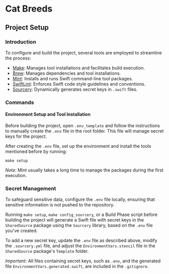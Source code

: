 # Cat Breeds

## Project Setup

### Introduction

To configure and build the project, several tools are employed to streamline the process:

- [Make](https://www.gnu.org/software/make/): Manages tool installations and facilitates build execution.
- [Brew](https://docs.brew.sh): Manages dependencies and tool installations.
- [Mint](https://github.com/yonaskolb/Mint): Installs and runs Swift command-line tool packages.
- [SwiftLint](https://github.com/realm/SwiftLint): Enforces Swift code style guidelines and conventions.
- [Sourcery](https://github.com/krzysztofzablocki/Sourcery): Dynamically generates secret keys in `.swift` files.

### Commands

#### Environment Setup and Tool Installation

Before building the project, open `.env_template` and follow the instructions to manually create the `.env` file in the root folder. This file will manage secret keys for the project.


After creating the `.env` file, set up the environment and install the tools mentioned before by running:

```shell
make setup
```

*Note:* Mint usually takes a long time to manage the packages during the first execution.

### Secret Management

To safeguard sensitive data, configure the `.env` file locally, ensuring that sensitive information is not pushed to the repository.

Running `make setup`, `make config_sourcery`, or a Build Phase script before building the project will generate a Swift file with secret keys in the `SharedSource` package using the `Sourcery` library, based on the `.env` file you've created.

To add a new secret key, update the `.env` file as described above, modify the `.sourcery.yml` file, and adjust the `EnvironmentVars.stencil` file in the `SharedSource` package's `Template` folder.

*Important:* All files containing secret keys, such as `.env`, and the generated file `EnvironmentVars.generated.swift`, are included in the `.gitignore`.

